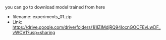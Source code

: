 you can go to download model trained from here
- filename: experiments_01.zip
- Link: https://drive.google.com/drive/folders/1i1IZIMdjRQ94locnGOCFEvLwDF_vWCV1?usp=sharing